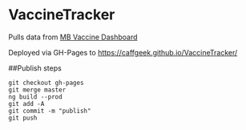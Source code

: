 # VaccineTracker

Pulls data from [MB Vaccine Dashboard](https://services.arcgis.com/mMUesHYPkXjaFGfS/arcgis/rest/services/mb_covid_vaccinations_daily_cumulative/FeatureServer/0/query?f=json&where=1%3D1&returnGeometry=false&spatialRel=esriSpatialRelIntersects&outFields=*&orderByFields=Vaccination_Date%20asc&resultOffset=0&resultRecordCount=32000&resultType=standard&cacheHint=true)

Deployed via GH-Pages to https://caffgeek.github.io/VaccineTracker/

##Publish steps
```
git checkout gh-pages
git merge master
ng build --prod
git add -A
git commit -m "publish"
git push
```